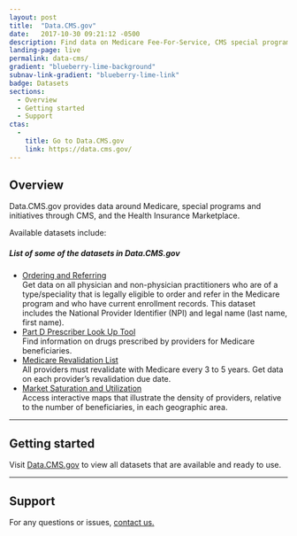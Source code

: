 ```yaml
---
layout: post
title:  "Data.CMS.gov"
date:   2017-10-30 09:21:12 -0500
description: Find data on Medicare Fee-For-Service, CMS special programs and initiatives, and the Health Insurance Marketplace, including providers who accept Medicare, services and procedures delivered by providers, and qualified health plans.
landing-page: live
permalink: data-cms/
gradient: "blueberry-lime-background"
subnav-link-gradient: "blueberry-lime-link"
badge: Datasets
sections:
  - Overview
  - Getting started
  - Support
ctas:
  -
    title: Go to Data.CMS.gov
    link: https://data.cms.gov/
---
```


## Overview

Data.CMS.gov provides data around Medicare, special programs and initiatives through CMS, and the Health Insurance Marketplace.

Available datasets include:

<h5 class="sr-only" id="cms-overview-list">List of some of the datasets in Data.CMS.gov</h5>
<ul aria-labelledby="cms-overview-list" class="ds-c-list--bare">
  <li class="ds-u-margin-bottom--2">
    <a href="https://data.cms.gov/Medicare-Enrollment/Order-and-Referring/qcn7-gc3g" class="ds-h4">Ordering and Referring</a><br/>
    Get data on all physician and non-physician practitioners who are of a type/speciality that is legally eligible to order and refer in the Medicare program and who have current enrollment records. This dataset includes the National Provider Identifier (NPI) and legal name (last name, first name).
  </li>
  <li class="ds-u-margin-bottom--2">
    <a href="https://data.cms.gov/part-d-prescriber" class="ds-h4">Part D Prescriber Look Up Tool</a><br/>
    Find information on drugs prescribed by providers for Medicare beneficiaries.
  </li>
  <li class="ds-u-margin-bottom--2">
    <a href="https://data.cms.gov/revalidation" class="ds-h4">Medicare Revalidation List</a><br/>
    All providers must revalidate with Medicare every 3 to 5 years. Get data on each provider’s revalidation due date.
  </li>
  <li class="ds-u-margin-bottom--2">
    <a href="https://data.cms.gov/market-saturation" class="ds-h4">Market Saturation and Utilization</a><br/>
    Access interactive maps that illustrate the density of providers, relative to the number of beneficiaries, in each geographic area.
  </li>
</ul>

---

## Getting started

Visit [Data.CMS.gov](https://data.cms.gov/) to view all datasets that are available and ready to use.

---

## Support

For any questions or issues, [contact us.](https://www.cms.gov/apps/contacts/)
